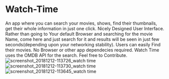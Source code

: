 # Watch-Time
An app where you can search your movies, shows, find their thumbnails, get their whole information in just one click. Nicely Designed User Interface. Rather than going to Your default Browser and searching for the movie Name, come here and just search for it and results will be seen in just few seconds(depending upon your networking stability).
Users can easily Find their movies.
No Browser or other app dependecies required.
Watch Time uses the OMDB API for the search.
Feel free to Contribute.
![screenshot_20181212-113726_watch time](https://user-images.githubusercontent.com/32957484/49850313-01010080-fe03-11e8-9c00-9ec28be952e2.jpg)
![screenshot_20181212-113730_watch time](https://user-images.githubusercontent.com/32957484/49850315-01999700-fe03-11e8-81ca-48fd9469e11e.jpg)
![screenshot_20181212-113645_watch time](https://user-images.githubusercontent.com/32957484/49850318-02322d80-fe03-11e8-89c5-4b6736b7fd48.jpg)

